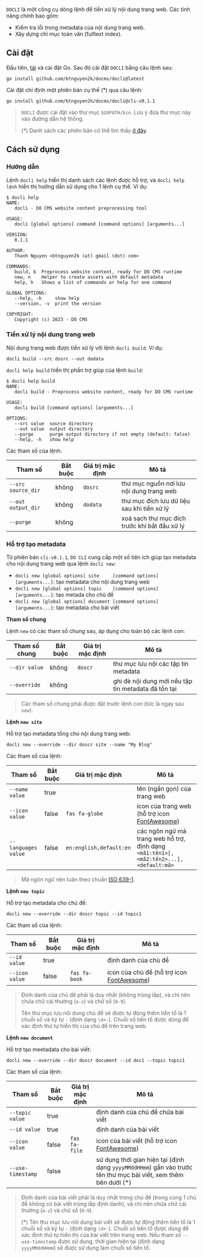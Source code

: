 `DOCLI` là một công cụ dòng lệnh để tiền xử lý nội dung trang web. Các tính năng chính bao gồm:
- Kiểm tra lỗi trong metadata của nội dung trang web.
- Xây dựng chỉ mục toàn văn (fulltext index).

## Cài đặt

Đầu tiên, <a href="https://go.dev/doc/install" target="_blank">tải</a> và cài đặt Go. Sau đó cài đặt `DOCLI` bằng câu lệnh sau:
```shell
go install github.com/btnguyen2k/docms/docli@latest
```

Cài đặt chỉ định một phiên bản cụ thể (*) qua câu lệnh:
```shell
go install github.com/btnguyen2k/docms/docli@cli-v0.1.1
```

> `DOCLI` được cài đặt vào thư mục `$GOPATH/bin`. Lưu ý đưa thư mục này vào đường dẫn hệ thống.
>
> (*) Danh sách các phiên bản có thể tìm thấy [ở đây](https://github.com/btnguyen2k/docms/tags).

## Cách sử dụng

### Hướng dẫn

Lệnh `docli help` hiển thị danh sách các lệnh được hỗ trợ, và `docli help lệnh` hiển thị hướng dẫn sử dụng cho 1 lệnh cụ thể. Ví dụ:

```shell
$ docli help
NAME:
   docli - DO CMS website content preprocessing tool

USAGE:
   docli [global options] command [command options] [arguments...]

VERSION:
   0.1.1

AUTHOR:
   Thanh Nguyen <btnguyen2k (at) gmail (dot) com>

COMMANDS:
   build, b  Preprocess website content, ready for DO CMS runtime
   new, n    Helper to create assets with default metadata
   help, h   Shows a list of commands or help for one command

GLOBAL OPTIONS:
   --help, -h     show help
   --version, -v  print the version

COPYRIGHT:
   Copyright (c) 2023 - DO CMS
```

### Tiền xử lý nội dung trang web

Nội dung trang web được tiền xử lý với lệnh `docli build`. Ví dụ:

```shell
docli build --src dosrc --out dodata
```

`docli help build` hiển thị phần trợ giúp của lệnh `build`:

```shell
$ docli help build
NAME:
   docli build - Preprocess website content, ready for DO CMS runtime

USAGE:
   docli build [command options] [arguments...]

OPTIONS:
   --src value  source directory
   --out value  output directory
   --purge      purge output directory if not empty (default: false)
   --help, -h   show help
```

Các tham số của lệnh:

|Tham số|Bắt buộc|Giá trị mặc định|Mô tả|
|---|---|---|---|
|`--src source_dir`|không|`dosrc`|thư mục nguồn nơi lưu nội dung trang web|
|`--out output_dir`|không|`dodata`|thư mục đích lưu dữ liệu sau khi tiền xử lý|
|`--purge`|không||xoá sạch thư mục đích trước khi bắt đầu xử lý|

### Hỗ trợ tạo metadata

Từ phiên bản `cli-v0.1.1`, `DO CLI` cung cấp một số tiện ích giúp tạo metadata cho nội dung trang web qua lệnh `docli new`:

- `docli new [global options] site     [command options] [arguments...]`: tạo metadata cho nội dung trang web
- `docli new [global options] topic    [command options] [arguments...]`: tạo metada cho chủ đề
- `docli new [global options] document [command options] [arguments...]`: tạo metadata cho bài viết

**Tham số chung**

Lệnh `new` có các tham số chung sau, áp dụng cho toàn bộ các lệnh con:

|Tham số chung|Bắt buộc|Giá trị mặc định|Mô tả|
|---|---|---|---|
|`--dir value`|không|`doscr`|thư mục lưu nội các tập tin metadata|
|`--override`|không||ghi đè nội dung mới nếu tập tin metadata đã tồn tại|

> Các tham số chung phải được đặt _trước_ lệnh con (tức là ngay sau `new`).

**Lệnh `new site`**

Hỗ trợ tạo metadata tổng cho nội dung trang web:

```shell
docli new --override --dir doscr site --name "My Blog"
```

Các tham số của lệnh:

|Tham số|Bắt buộc|Giá trị mặc định|Mô tả|
|---|---|---|---|
|`--name value`|true||tên (ngắn gọn) của trang web|
|`--icon value`|false|`fas fa-globe`|icon của trang web (hỗ trợ icon [FontAwesome](https://fontawesome.com/search?m=free))|
|`--languages value`|false|`en:english,default:en`|các ngôn ngữ mà trang web hỗ trợ, định dạng `<mã1:tên1>[,<mã2:tên2>...],<default:mã>`|

> Mã ngôn ngữ nên tuân theo chuẩn [ISO 639-1](https://en.wikipedia.org/wiki/List_of_ISO_639-1_codes).

**Lệnh `new topic`**

Hỗ trợ tạo metadata cho chủ đề:

```shell
docli new --override --dir doscr topic --id topic1
```

Các tham số của lệnh:

|Tham số|Bắt buộc|Giá trị mặc định|Mô tả|
|---|---|---|---|
|`--id value`|true||định danh của chủ đề|
|`--icon value`|false|`fas fa-book`|icon của chủ đề (hỗ trợ icon [FontAwesome](https://fontawesome.com/search?m=free))|

> Định danh của chủ đề phải là duy nhất (không trùng lắp), và chỉ nên chứa chữ cái thường (`a-z`) và chữ số (`0-9`).
>
> Tên thư mục lưu nôi dung chủ đề sẽ được tự động thêm tiền tố là 1 chuỗi số và ký tự `-` (định dạng `\d+-`). Chuỗi số tiền tố được dùng để xác định thứ tự hiển thị của chủ đề trên trang web.

**Lệnh `new document`**

Hỗ trợ tạo meetadata cho bài viết:

```shell
docli new --override --dir doscr document --id doc1 --topic topic1
```

Các tham số của lệnh:

|Tham số|Bắt buộc|Giá trị mặc định|Mô tả|
|---|---|---|---|
|`--topic value`|true||định danh của chủ đề chứa bài viết|
|`--id value`|true||định danh của bài viết|
|`--icon value`|false|`fas fa-file`|icon của bài viết (hỗ trợ icon [FontAwesome](https://fontawesome.com/search?m=free))|
|`--use-timestamp`|false||sử dụng thời gian hiện tại (định dạng `yyyyMMddHHmm`) gắn vào trước tên thư mục bài viết, xem thêm bên dưới (*)|

> Định danh của bài viết phải là duy nhất trong chủ đề (trong cùng 1 chủ đề không có bài viết trùng lắp định danh), và chỉ nên chứa chữ cái thường (`a-z`) và chữ số (`0-9`).
>
> (*) Tên thư mục lưu nôi dung bài viết sẽ được tự động thêm tiền tố là 1 chuỗi số và ký tự `-` (định dạng `\d+-`). Chuỗi số tiền tố được dùng để xác định thứ tự hiển thị của bài viết trên trang web. Nếu tham số `--use-timestamp` được sử dụng, thời gian hiện tại (định dạng `yyyyMMddHHmm`) sẽ được sử dụng làm chuỗi số tiền tố.
